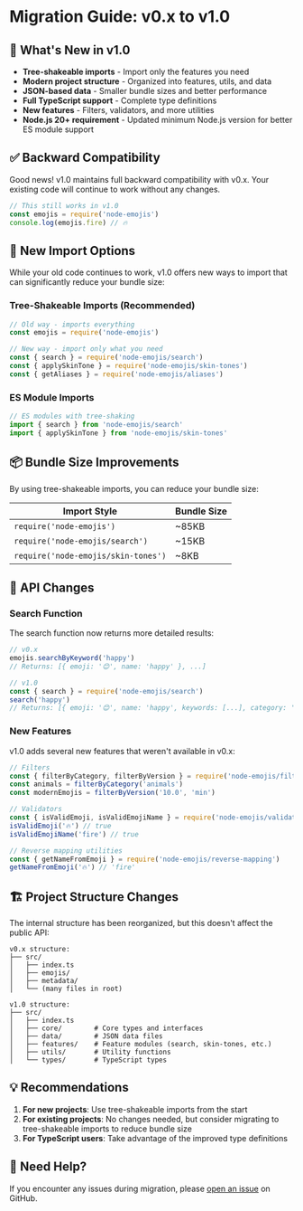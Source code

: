 # Migration Guide: v0.x to v1.0

## 🎉 What's New in v1.0

- **Tree-shakeable imports** - Import only the features you need
- **Modern project structure** - Organized into features, utils, and data
- **JSON-based data** - Smaller bundle sizes and better performance
- **Full TypeScript support** - Complete type definitions
- **New features** - Filters, validators, and more utilities
- **Node.js 20+ requirement** - Updated minimum Node.js version for better ES module support

## ✅ Backward Compatibility

Good news! v1.0 maintains full backward compatibility with v0.x. Your existing code will continue to work without any changes.

```javascript
// This still works in v1.0
const emojis = require('node-emojis')
console.log(emojis.fire) // 🔥
```

## 🚀 New Import Options

While your old code continues to work, v1.0 offers new ways to import that can significantly reduce your bundle size:

### Tree-Shakeable Imports (Recommended)

```javascript
// Old way - imports everything
const emojis = require('node-emojis')

// New way - import only what you need
const { search } = require('node-emojis/search')
const { applySkinTone } = require('node-emojis/skin-tones')
const { getAliases } = require('node-emojis/aliases')
```

### ES Module Imports

```javascript
// ES modules with tree-shaking
import { search } from 'node-emojis/search'
import { applySkinTone } from 'node-emojis/skin-tones'
```

## 📦 Bundle Size Improvements

By using tree-shakeable imports, you can reduce your bundle size:

| Import Style | Bundle Size |
|-------------|------------|
| `require('node-emojis')` | ~85KB |
| `require('node-emojis/search')` | ~15KB |
| `require('node-emojis/skin-tones')` | ~8KB |

## 🔄 API Changes

### Search Function

The search function now returns more detailed results:

```javascript
// v0.x
emojis.searchByKeyword('happy')
// Returns: [{ emoji: '😊', name: 'happy' }, ...]

// v1.0
const { search } = require('node-emojis/search')
search('happy')
// Returns: [{ emoji: '😊', name: 'happy', keywords: [...], category: 'people', score: 0.9 }, ...]
```

### New Features

v1.0 adds several new features that weren't available in v0.x:

```javascript
// Filters
const { filterByCategory, filterByVersion } = require('node-emojis/filters')
const animals = filterByCategory('animals')
const modernEmojis = filterByVersion('10.0', 'min')

// Validators
const { isValidEmoji, isValidEmojiName } = require('node-emojis/validators')
isValidEmoji('🔥') // true
isValidEmojiName('fire') // true

// Reverse mapping utilities
const { getNameFromEmoji } = require('node-emojis/reverse-mapping')
getNameFromEmoji('🔥') // 'fire'
```

## 🏗️ Project Structure Changes

The internal structure has been reorganized, but this doesn't affect the public API:

```text
v0.x structure:
├── src/
│   ├── index.ts
│   ├── emojis/
│   ├── metadata/
│   └── (many files in root)

v1.0 structure:
├── src/
│   ├── index.ts
│   ├── core/        # Core types and interfaces
│   ├── data/        # JSON data files
│   ├── features/    # Feature modules (search, skin-tones, etc.)
│   ├── utils/       # Utility functions
│   └── types/       # TypeScript types
```

## 💡 Recommendations

1. **For new projects**: Use tree-shakeable imports from the start
2. **For existing projects**: No changes needed, but consider migrating to tree-shakeable imports to reduce bundle size
3. **For TypeScript users**: Take advantage of the improved type definitions

## 🤝 Need Help?

If you encounter any issues during migration, please [open an issue](https://github.com/jesselpalmer/node-emojis/issues) on GitHub.
